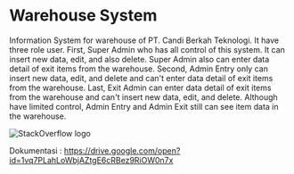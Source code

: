 # Warehouse System

Information System for warehouse of PT. Candi Berkah Teknologi. It have three role user. First, Super Admin who has all control of this system. It can insert new data, edit, and also delete. Super Admin also can enter data detail of exit items from the warehouse. Second, Admin Entry only can insert new data, edit, and delete and can't enter data detail of exit items from the warehouse. Last, Exit Admin can enter data detail of exit items from the warehouse and can't insert new data, edit, and delete. Although have limited control, Admin Entry and Admin Exit still can see item data in the warehouse.

![StackOverflow logo](https://drive.google.com/uc?id=1SgHjkROJM-_GXLv-UJtPvzJaPwsA_Vcp)

Dokumentasi : https://drive.google.com/open?id=1vq7PLahLoWbjAZtgE6cRBez9RiOW0n7x

